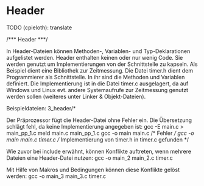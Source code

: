 Header
======

TODO (cpieloth): translate

/*** Header ***/

In Header-Dateien können Methoden-, Variablen- und Typ-Deklarationen aufgelistet werden. Header enthalten keinen oder nur wenig Code. Sie werden genutzt um Implementierungen von der Schnittstelle zu kapseln. Als Beispiel dient eine Bibliothek zur Zeitmessung. Die Datei timer.h dient dem Programmierer als Schnittstelle. In ihr sind die Methoden und Variablen definiert. Die Implementierung ist in die Datei timer.c ausgelagert, da auf Windows und Linux evt. andere Systemaufrufe zur Zeitmessung genutzt werden sollen (weiteres unter Linker & Objekt-Dateien).

Beispieldateien: 3_header/*

Der Präprozessor fügt die Header-Datei ohne Fehler ein. Die Übersetzung schlägt fehl, da keine Implementierung angegeben ist:
gcc -E main.c > main_pp_1.c
meld main.c main_pp_1.c
gcc -o main main.c /* Fehler */
gcc -o main main.c timer.c /* Implementierung von timer.h in timer.c gefunden */

Wie zuvor bei include erwähnt, können Konflikte auftreten, wenn mehrere Dateien eine Header-Datei nutzen:
gcc -o main_2 main_2.c timer.c

Mit Hilfe von Makros und Bedingungen können diese Konflikte gelöst werden:
gcc -o main_3 main_3.c timer.c 
